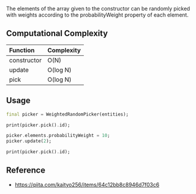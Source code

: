 The elements of the array given to the constructor can be randomly picked with weights according to the probabilityWeight property of each element.

## Computational Complexity
|Function   |Complexity|
|:----------|:---------|
|constructor|O(N)      |
|update     |O(log N)  |
|pick       |O(log N)  |

## Usage

```dart
final picker = WeightedRandomPicker(entities);

print(picker.pick().id);

picker.elements.probabilityWeight = 10;
picker.update(2);

print(picker.pick().id);
```

## Reference
- https://qiita.com/kaityo256/items/64c12bb8c8946d7f03c6